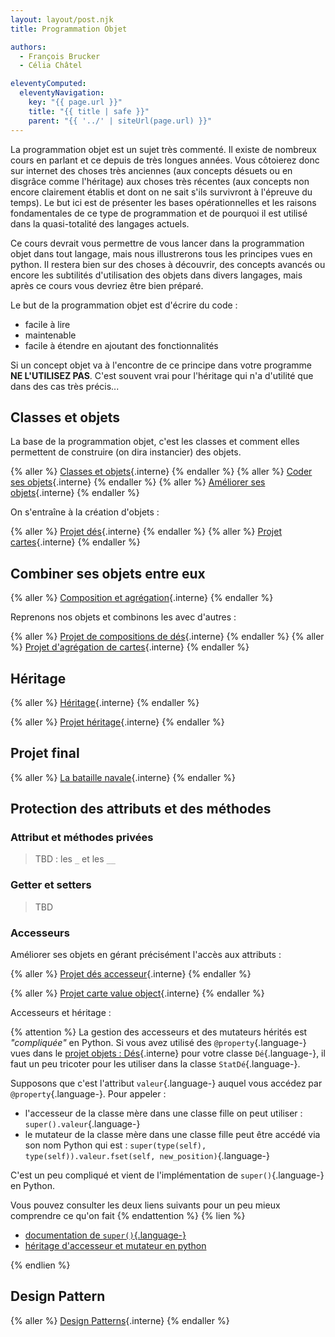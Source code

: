 ```yaml
---
layout: layout/post.njk
title: Programmation Objet

authors:
  - François Brucker
  - Célia Châtel

eleventyComputed:
  eleventyNavigation:
    key: "{{ page.url }}"
    title: "{{ title | safe }}"
    parent: "{{ '../' | siteUrl(page.url) }}"
---
```


La programmation objet est un sujet très commenté. Il existe de nombreux cours en parlant et ce depuis de très longues années. Vous côtoierez donc sur internet des choses très anciennes (aux concepts désuets ou en disgrâce comme l'héritage) aux choses très récentes (aux concepts non encore clairement établis et dont on ne sait s'ils survivront à l'épreuve du temps). Le but ici est de présenter les bases opérationnelles et les raisons fondamentales de ce type de programmation et de pourquoi il est utilisé dans la quasi-totalité des langages actuels.

Ce cours devrait vous permettre de vous lancer dans la programmation objet dans tout langage, mais nous illustrerons tous les principes vues en python. Il restera bien sur des choses à découvrir, des concepts avancés ou encore les subtilités d'utilisation des objets dans divers langages, mais après ce cours vous devriez être bien préparé.

Le but de la programmation objet est d'écrire du code :

- facile à lire
- maintenable
- facile à étendre en ajoutant des fonctionnalités

Si un concept objet va à l'encontre de ce principe dans votre programme **NE L'UTILISEZ PAS**. C'est souvent vrai pour l'héritage qui n'a d'utilité que dans des cas très précis...

## <span id="classes-objets"></span>Classes et objets

La base de la programmation objet, c'est les classes et comment elles permettent de construire (on dira instancier) des objets.

{% aller %}
[Classes et objets](classes-et-objets){.interne}
{% endaller %}
{% aller %}
[Coder ses objets](coder-ses-objets){.interne}
{% endaller %}
{% aller %}
[Améliorer ses objets](améliorer-ses-objets){.interne}
{% endaller %}

On s'entraîne à la création d'objets :

{% aller %}
[Projet dés](projet-objets-dés){.interne}
{% endaller %}
{% aller %}
[Projet cartes](projet-objets-cartes){.interne}
{% endaller %}


## Combiner ses objets entre eux

{% aller %}
[Composition et agrégation](composition-agrégation){.interne}
{% endaller %}

Reprenons nos objets et combinons les avec d'autres :

{% aller %}
[Projet de compositions de dés](projet-composition-dés){.interne}
{% endaller %}
{% aller %}
[Projet d'agrégation de cartes](projet-agrégation-cartes){.interne}
{% endaller %}

## Héritage

{% aller %}
[Héritage](héritage){.interne}
{% endaller %}

{% aller %}
[Projet héritage](projet-héritage){.interne}
{% endaller %}

## Projet final

{% aller %}
[La bataille navale](projet-bataille-navale){.interne}
{% endaller %}

## Protection des attributs et des méthodes

### Attribut et méthodes privées

> TBD : les `_` et les `__`

### Getter et setters

> TBD

### Accesseurs

Améliorer ses objets en gérant précisément l'accès aux attributs :

{% aller %}
[Projet dés accesseur](projet-objets-dés-accesseur){.interne}
{% endaller %}

{% aller %}
[Projet carte value object](projet-objets-cartes-value-object){.interne}
{% endaller %}

Accesseurs et héritage :

{% attention %}
La gestion des accesseurs et des mutateurs hérités est *"compliquée"* en Python. Si vous avez utilisé des `@property`{.language-} vues dans le [projet objets : Dés](../projet-objets-dés#property){.interne} pour votre classe `Dé`{.language-}, il faut un peu tricoter pour les utiliser dans la classe `StatDé`{.language-}.

Supposons que c'est l'attribut `valeur`{.language-} auquel vous accédez par `@property`{.language-}. Pour appeler :

- l'accesseur de la classe mère dans une classe fille on peut utiliser : `super().valeur`{.language-}
- le mutateur de la classe mère dans une classe fille peut être accédé via son nom Python qui est : `super(type(self), type(self)).valeur.fset(self, new_position)`{.language-}

C'est un peu compliqué et vient de l'implémentation de `super()`{.language-} en Python.

Vous pouvez consulter les deux liens suivants pour un peu mieux comprendre ce qu'on fait
{% endattention %}
{% lien %}

- [documentation de `super()`{.language-}](https://docs.python.org/3/library/functions.html#super)
- [héritage d'accesseur et mutateur en python](https://gist.github.com/Susensio/979259559e2bebcd0273f1a95d7c1e79)

{% endlien %}

## Design Pattern

{% aller %}
[Design Patterns](design-patterns){.interne}
{% endaller %}
